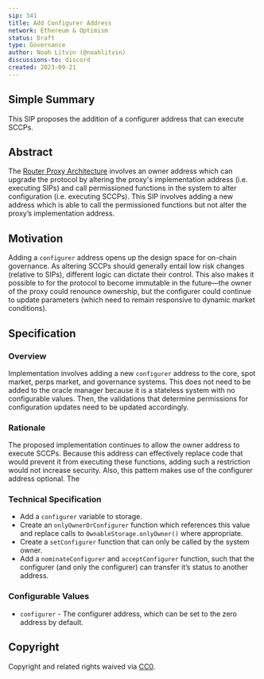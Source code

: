 ```yaml
---
sip: 341
title: Add Configurer Address
network: Ethereum & Optimism
status: Draft
type: Governance
author: Noah Litvin (@noahlitvin)
discussions-to: discord
created: 2023-09-21
---
```


## Simple Summary

<!--"If you can't explain it simply, you don't understand it well enough." Simply describe the outcome the proposed changes intends to achieve. This should be non-technical and accessible to a casual community member.-->

This SIP proposes the addition of a configurer address that can execute SCCPs.

## Abstract

<!--A short (~200 word) description of the proposed change, the abstract should clearly describe the proposed change. This is what *will* be done if the SIP is implemented, not *why* it should be done or *how* it will be done. If the SIP proposes deploying a new contract, write, "we propose to deploy a new contract that will do x".-->

The [Router Proxy Architecture](https://sips.synthetix.io/sips/sip-307/) involves an owner address which can upgrade the protocol by altering the proxy's implementation address (i.e. executing SIPs) and call permissioned functions in the system to alter configuration (i.e. executing SCCPs). This SIP involves adding a new address which is able to call the permissioned functions but not alter the proxy’s implementation address.

## Motivation

<!--This is the problem statement. This is the *why* of the SIP. It should clearly explain *why* the current state of the protocol is inadequate.  It is critical that you explain *why* the change is needed, if the SIP proposes changing how something is calculated, you must address *why* the current calculation is inaccurate or wrong. This is not the place to describe how the SIP will address the issue!-->

Adding a `configurer` address opens up the design space for on-chain governance. As altering SCCPs should generally entail low risk changes (relative to SIPs), different logic can dictate their control. This also makes it possible to for the protocol to become immutable in the future—the owner of the proxy could renounce ownership, but the configurer could continue to update parameters (which need to remain responsive to dynamic market conditions).

## Specification

### Overview

<!--This is a high level overview of *how* the SIP will solve the problem. The overview should clearly describe how the new feature will be implemented.-->

Implementation involves adding a new `configurer` address to the core, spot market, perps market, and governance systems. This does not need to be added to the oracle manager because it is a stateless system with no configurable values. Then, the validations that determine permissions for configuration updates need to be updated accordingly.

### Rationale

<!--This is where you explain the reasoning behind how you propose to solve the problem. Why did you propose to implement the change in this way, what were the considerations and trade-offs. The rationale fleshes out what motivated the design and why particular design decisions were made. It should describe alternate designs that were considered and related work. The rationale may also provide evidence of consensus within the community, and should discuss important objections or concerns raised during discussion.-->

The proposed implementation continues to allow the owner address to execute SCCPs. Because this address can effectively replace code that would prevent it from executing these functions, adding such a restriction would not increase security. Also, this pattern makes use of the configurer address optional. The

### Technical Specification

<!--The technical specification should outline the public API of the changes proposed. That is, changes to any of the interfaces Synthetix currently exposes or the creations of new ones.-->

- Add a `configurer` variable to storage.
- Create an `onlyOwnerOrConfigurer` function which references this value and replace calls to `OwnableStorage.onlyOwner()` where appropriate.
- Create a `setConfigurer` function that can only be called by the system owner.
- Add a `nominateConfigurer` and `acceptConfigurer` function, such that the configurer (and only the configurer) can transfer it’s status to another address.

### Configurable Values

- `configurer` - The configurer address, which can be set to the zero address by default.

## Copyright

Copyright and related rights waived via [CC0](https://creativecommons.org/publicdomain/zero/1.0/).
